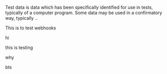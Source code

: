 Test data is data which has been specifically identified for use in tests, typically of a computer program. Some data may be used in a confirmatory way, typically ..



This is to test webhooks

hi

this is testing

why


bts
